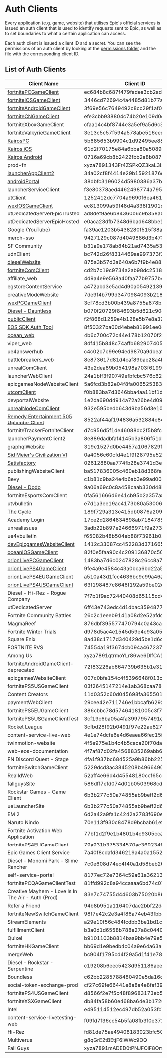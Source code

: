 # Auth Clients
Every application (e.g. game, website) that utilises Epic's official services is issued an auth client that is used to identify requests sent to Epic, as well as to set boundaries to what a certain application can access.    

Each auth client is issued a client ID and a secret.
You can see the permissions of an auth client by looking at the [permissions folder](https://github.com/MixV2/EpicResearch/tree/master/docs/auth/permissions) and the file with the corresponding client ID.

## List of Auth Clients
| Client Name | Client ID | Secret |
| - | - | - |
| [fortnitePCGameClient](https://github.com/MixV2/EpicResearch/blob/master/docs/auth/permissions/ec684b8c687f479fadea3cb2ad83f5c6.md) | ec684b8c687f479fadea3cb2ad83f5c6 | e1f31c211f28413186262d37a13fc84d |
| [fortniteIOSGameClient](https://github.com/MixV2/EpicResearch/blob/master/docs/auth/permissions/3446cd72694c4a4485d81b77adbb2141.md) | 3446cd72694c4a4485d81b77adbb2141 | 9209d4a5e25a457fb9b07489d313b41a |
| [fortniteAndroidGameClient](https://github.com/MixV2/EpicResearch/blob/master/docs/auth/permissions/3f69e56c7649492c8cc29f1af08a8a12.md) | 3f69e56c7649492c8cc29f1af08a8a12 | b51ee9cb12234f50a69efa67ef53812e |
| [fortniteCNGameClient](https://github.com/MixV2/EpicResearch/blob/master/docs/auth/permissions/efe3cbb938804c74b20e109d0efc1548.md) | efe3cbb938804c74b20e109d0efc1548 | 6e31bdbae6a44f258474733db74f39ba |
| fortniteXboxGameClient | cfaa14c4bf8744e3a5ef9a5d6c34558d | Unknown |
| [fortniteValkyrieGameClient](https://github.com/MixV2/EpicResearch/blob/master/docs/auth/permissions/3e13c5c57f594a578abe516eecb673fe.md) | 3e13c5c57f594a578abe516eecb673fe | 530e316c337e409893c55ec44f22cd62 |
| [KairosPC](https://github.com/MixV2/EpicResearch/blob/master/docs/auth/permissions/5b685653b9904c1d92495ee8859dcb00.md) | 5b685653b9904c1d92495ee8859dcb00 | 7Q2mcmneyuvPmoRYfwM7gfErA6iUjhXr |
| [Kairos iOS](https://github.com/MixV2/EpicResearch/blob/master/docs/auth/permissions/61d2f70175e84a6bba80a5089e597e1c.md) | 61d2f70175e84a6bba80a5089e597e1c | FbiZv3wbiKpvVKrAeMxiR6WhxZWVbrvA |
| [Kairos Android](https://github.com/MixV2/EpicResearch/blob/master/docs/auth/permissions/0716a69cb8b2422fbb2a8b0879501471.md) | 0716a69cb8b2422fbb2a8b0879501471 | cGthdfG68tyE7M3ZHMu3sXUBwqhibKFp |
| prod-fn | xyza7891343Fr4ZSPkQZ3kaL3I2sX8B5 | F8BVRyHIqmct8cN9KSPbXsJszpiIZEYEFDiySxc1wuA |
| [launcherAppClient2](https://github.com/MixV2/EpicResearch/blob/master/docs/auth/permissions/34a02cf8f4414e29b15921876da36f9a.md) | 34a02cf8f4414e29b15921876da36f9a | daafbccc737745039dffe53d94fc76cf |
| [androidPortal](https://github.com/MixV2/EpicResearch/blob/master/docs/auth/permissions/38dbfc3196024d5980386a37b7c792bb.md) | 38dbfc3196024d5980386a37b7c792bb | a6280b87-e45e-409b-9681-8f15eb7dbcf5 |
| launcherServiceClient | f3e80378aed4462498774a7951cd263f | Unknown |
| [utClient](https://github.com/MixV2/EpicResearch/blob/master/docs/auth/permissions/1252412dc7704a9690f6ea4611bc81ee.md) | 1252412dc7704a9690f6ea4611bc81ee | 2ca0c925b4674852bff92b26f8322434 |
| [wexIOSGameClient](https://github.com/MixV2/EpicResearch/blob/master/docs/auth/permissions/ec813099a59f48d4a338f1901c1609db.md) | ec813099a59f48d4a338f1901c1609db | 72f6db62-0e3e-4439-97df-ee21f7b0ae94 |
| utDedicatedServerEpicTrusted | ad8def9ae6b84360b6c9b358aba06262 | Unknown |
| utDedicatedServerEpicHosted | e0aca23dfb7348d6bad648bbe175a6e6 | Unknown |
| Google (YouTube) | fa39ae1203b5438280f515f38a50f08e | Unknown |
| merch-sso | 9427129c087d4049886d3b47349d1aad | Unknown |
| SF Community | b31a9e178ab84b21ad7435a53e4da4af | Unknown |
| udnClient | bc742d26f8314469aa997373f39c876e | Unknown |
| [dieselWebsite](https://github.com/MixV2/EpicResearch/blob/master/docs/auth/permissions/875a3b57d3a640a6b7f9b4e883463ab4.md) | 875a3b57d3a640a6b7f9b4e883463ab4 | Unknown |
| [fortniteComClient](https://github.com/MixV2/EpicResearch/blob/master/docs/auth/permissions/cd2b7c19c9734a2ab98dc251868d7724.md) | cd2b7c19c9734a2ab98dc251868d7724 | Unknown |
| affiliate_web | 4d9a4e9e568a40faa77b9757b4fac210 | Unknown |
| egstoreContentService | a472abd3e5ad4d90a0549213906dcf3f | Unknown |
| creativeModeWebsite | 7de9f4b799d3470984093b218287dc72 | Unknown |
| [wexPCGameClient](https://github.com/MixV2/EpicResearch/blob/master/docs/auth/permissions/3cf78cd3b00b439a8755a878b160c7ad.md) | 3cf78cd3b00b439a8755a878b160c7ad | b383e0f4-f0cc-4d14-99e3-813c33fc1e9d |
| [Diesel - Dauntless](https://github.com/MixV2/EpicResearch/blob/master/docs/auth/permissions/b070f20729f84693b5d621c904fc5bc2.md) | b070f20729f84693b5d621c904fc5bc2 | HG@XE&TGCxEJsgT#&_p2]=aRo#~>=>+c6PhR)zXP |
| [publicClient](https://github.com/MixV2/EpicResearch/blob/master/docs/auth/permissions/f2f868d1259e4b128e5b7e8a3732cb1a.md) | f2f868d1259e4b128e5b7e8a3732cb1a | Unknown |
| [EOS SDK Auth Tool](https://github.com/MixV2/EpicResearch/blob/master/docs/auth/permissions/8f50327ba00d4ebeb81991ee04a42fc1.md) | 8f50327ba00d4ebeb81991ee04a42fc1 | 0b0d21c7-c195-4c75-abb0-00ebc36b60f5 |
| [ocean_web](https://github.com/MixV2/EpicResearch/blob/master/docs/auth/permissions/4b6c700c72c44e178b12070f2719af1a.md) | 4b6c700c72c44e178b12070f2719af1a | Unknown |
| viper_web | 8df415b848c74affb682907405f7a52b | Unknown |
| ue4answerhub | c4c02c7c99e94ed9870a9dbeafab2c3f | Unknown |
| battlebreakers_web | 8e873617d81d4caf89bae28a4b74bbfe | Unknown |
| unrealComClient | 43e2dea89b054198a703f6199bee6d5b | Unknown |
| launcherWebClient | 24a1bff3f90749efbfcbc576c626a282 | Unknown |
| epicgamesNodeWebsiteClient | 5a6fcd3b82e04f8fa0065253835c5221 | Unknown |
| [utcomClient](https://github.com/MixV2/EpicResearch/blob/master/docs/auth/permissions/f0b883ba7d3646bba4aa11bf1d71c071.md) | f0b883ba7d3646bba4aa11bf1d71c071 | Unknown |
| devportalWebsite| 1e2da690d4914a72a26be4d09862c559 | Unknown |
| [unrealNodeComClient](https://github.com/MixV2/EpicResearch/blob/master/docs/auth/permissions/932e595bedb643d9ba56d3e1089a5c4b.md) | 932e595bedb643d9ba56d3e1089a5c4b | Unknown |
| [Remedy Entertainment 505 Uploader Client](https://github.com/MixV2/EpicResearch/blob/master/docs/auth/permissions/8522af44af194836a532884e84d2b6e2.md) | 8522af44af194836a532884e84d2b6e2 | 9dc959b5-0fb6-45aa-a08c-96c539d9b85e |
| fortniteTrackerFortniteClient | d7c956d5f1de46088dc2f5b8fccae940 | Unknown |
| launcherPaymentClient2 | 8e889dadbfaf4145b3a806f51d1e3fee | 2c6040b846404160abf5229c565d6ef7 |
| [graphqlWebsite](https://github.com/MixV2/EpicResearch/blob/master/docs/auth/permissions/319e1527d0be4457a1067829fc0ad86e.md) | 319e1527d0be4457a1067829fc0ad86e | Unknown |
| [Sid Meier's Civilization VI](https://github.com/MixV2/EpicResearch/blob/master/docs/auth/permissions/0a4056c60cfd4e1f9f28795e529cd0c3.md) | 0a4056c60cfd4e1f9f28795e529cd0c3 | MZ8+TE8PHc9+n7WbSYMJ8QlQU4oHPUlVXRO5D6toxAw |
| [Satisfactory](https://github.com/MixV2/EpicResearch/blob/master/docs/auth/permissions/02612880aa774fb28e3741d3e01501fd.md) | 02612880aa774fb28e3741d3e01501fd | 7ZP]vm+i.uoetw@RxqRXpod_RNyjPC-%GM#ac~Pc |
| publishingWebsiteClient | ba517836005c460eb18d368fa35eb002 | Unknown |
| Bevy | c1b81c9ba24e4b6ab3e99ad00320ffd2 | Unknown |
| [Diesel - Dodo](https://github.com/MixV2/EpicResearch/blob/master/docs/auth/permissions/9a06a69c0c8a458caab330d48badb877.md) | 9a06a69c0c8a458caab330d48badb877 | be4d1tppwi9eskufqmyz4x4hf0ndubqn0ru1zs9tkmhf |
| fortniteEsportsComClient | 0fa561666d6e41cb95b2a357a8b4a6f3 | Unknown |
| utvbulletin | e7d1a3ee19ac4173b80a53006dc53be3 | Unknown |
| [The Cycle](https://github.com/MixV2/EpicResearch/blob/master/docs/auth/permissions/189f729a313e415db0876a2091fecd8f.md) | 189f729a313e415db0876a2091fecd8f | KiFmhdUYv7Dq6jVRe3YbqwGumWrVhkpbcCNcdfopcukF8VVmEKvyJkapqMNNPkYn |
| Academy Login | 17ce2d2864834898ab71847859286c81 | Unknown |
| unrealissues | 3adb22b897e24666971f9a273b1c15e8 | Unknown |
| ue4vbulletin | f65082b48b504eb88f73961b0131cda7 | Unknown |
| [devEpicgamesWebsiteClient](https://github.com/MixV2/EpicResearch/blob/master/docs/auth/permissions/1412c33087cc452283d371665a8e5fbc.md) | 1412c33087cc452283d371665a8e5fbc | Unknown |
| [oceanIOSGameClient](https://github.com/MixV2/EpicResearch/blob/master/docs/auth/permissions/82f0e5faa90c4c209136870c50ae5642.md) | 82f0e5faa90c4c209136870c50ae5642 | 73bf9f20-9bb0-481f-afd3-bfedc608ed8f |
| [orionLivePCGameClient](https://github.com/MixV2/EpicResearch/blob/master/docs/auth/permissions/1483ba7d6c0247828c26cc8a74a9a183.md) | 1483ba7d6c0247828c26cc8a74a9a183 | 78facc4029ed4d66801a5402adad79c8 |
| [orionLivePS4GameClient](https://github.com/MixV2/EpicResearch/blob/master/docs/auth/permissions/9fe4a9e4584c43a0bca6bd22a52f2f40.md) | 9fe4a9e4584c43a0bca6bd22a52f2f40 | 3bc094a9bab74dcdb8bb74c836758d48 |
| [orionLivePS4EUGameClient](https://github.com/MixV2/EpicResearch/blob/master/docs/auth/permissions/a510a43d1fcc4636bc9c99a46a7cd50c.md) | a510a43d1fcc4636bc9c99a46a7cd50c | 2bd23b2e603d46c4939fcbf9d2b2f46a |
| [orionLivePS4USGameClient](https://github.com/MixV2/EpicResearch/blob/master/docs/auth/permissions/63f198487c8646f192a59be02ce0d14c.md) | 63f198487c8646f192a59be02ce0d14c | 73f1d7b9e7124c3b8538e8d67d7c4e68 |
| Diesel - Hi-Rez - Rogue Company | 7f7b1f9ac72440408d65115cd49d0184 | WgUdnDX3ebNU3Y8Rk2K9bmnBkJqdKMbnQ8jPbfjLJntP |
| utDedicatedServer | 6ff43e743edc4d1dbac3594877b4bed9 | 54619d6f84d443e195200b54ab649a53 |
| Fortnite Community Battles | 26c2c1eeeb9141a08d2e52afdda30fde | Unknown |
| MagmaReef | 876dbf395577470794c0a43ca63abde4 | Unknown |
| Fortnite Winter Trials | d978d5ac4e1545d59e4e93a05ce77e26 | Unknown |
| Square Enix | 8a438c1717d340429d5be1d6ce01f415 | Unknown |
| FORTNITE RVS | 74554a19f3674cb094a467237d174c16 | Unknown |
| Among Us | xyza7891qtrmoYLr86we6DlfCA1RRsp8 | nGThQanzvthA2HPaARXe/xutzsKyx5WJveNkBx44ti4 |
| fortniteAndroidGameClient-deprecated | 72f83226ab664739b635b1e318a635bc | 2f298cd32c6641fab2b0ceaa5bc9c92f |
| epicgamesWebsiteClient | 007c0bfe154c4f5396648f013c641dcf | Unkown |
| fortnitePS5USGameClient | 03f2645147214e1ab368caa78c5fca81 | Unkown |
| Content Creators | 11d0352c60d045698fa3655016337f8f | Unkown |
| paymentWebClient | 29cee42e711746e1bbcafb62929e48fd | Unkown |
| fortnitePS5EUGameClient | 386cbbc78d57464181005c3f7edfad0d | Unkown |
| fortnitePS5USGameClientTest | 3cf19c6ba05a4fa3997957491e15ba1c | Unkown |
| Rocket League	 | 3cfbd28f92b0491f97e22ae827d10f14 | Unkown |
| content-service-live-web | 4e1e74dcfe6e4d6eaea66fec15f9b9d4 | Unkown |
| twinmotion-website | 4f5e975e1b4c4b5caca20f70daa90c17 | Unkown |
| web-eos-documentation | 4f7af87d02fa4568835269abb600c2ea | Unkown |
| FN Discord Quest - Stage | 4fa1f937bc684525a9b86bb2255fcee3 | Unkown |
| fortniteSwitchGameClient | 5229dcd3ac3845208b496649092f251b | e3bd2d3e-bf8c-4857-9e7d-f3d947d220c7 |
| RealIdWeb | 52aff4e66d4d45548180ccf65ce12d3e | Unkown |
| fallguysSite | 586dff7efd074d01b0503968cd0d378e | Unkown |
| Rockstar Games - Game Client | 6b3b277c50a74855ab9beff2d62428aa | 4h8MBChGbrV2woGgr2fdaYn2iWtHdf9F |
| ueLauncherSite | 6b3b277c50a74855ab9beff2d62428aa | Unkown |
| EM 2 | 6d2a42a9fa1c4242a2783f690ee0bb2c | Unkown |
| Naruto Nindo | 70e113f930c8478d9bcbab61ef3cbd4f | Unkown |
| Fortnite Activation Web Application | 77bf1d2f9e1b4801b4c9305cca1c7dd7 | Unkown |
| fortnitePS4EUGameClient | 79a931b375334570ac369234f5da05ec | Unkown |
| Epic Games Client Service | 7a40f8cdafd346219a4a0a15522b8ed7 | a94578c3-3a79-4441-ad22-a4ef6c9380a1 |
| Diesel - Monomi Park - Slime Rancher | 7c0e608d74ec4f40a1d58beb26639367 | P9A63tad7Yk5FPRRmqbopgACDq99em |
| self-service-portal | 8177ec72e7364c59a61a36213900ba67 | Unkown |
| fortnitePCQAGameClientTest | 81ffd992c8a94ccaaaa6bd74c073ce6a | Unkown |
| Creative Mayhem - Love Is In The Air - Auth (Prod) | 83e7c74755d44603b75020b86a70e150 | Unkown |
| Refer a Friend | 94b8b951a116407dae2bbf22dadb192e | Unkown |
| fortniteNewSwitchGameClient | 98f7e42c2e3a4f86a74eb43fbb41ed39 | 0a2449a2-001a-451e-afec-3e812901c4d7 |
| StreamElements | a29e10f56c484fcdbb3be1bd1c77769a | Unkown |
| fulfillmentClient | b3a0d1d6558b788e27a8c044083375ef | Unkown |
| Quixel | b9101103b8814baa9bb4e79e5eb107d0 | Unkown |
| fortniteHKGameClient | bb69d1e9bedb4c04a9e64a63a40aa2a4 | f7debd4825cf4929a19e3e4010641ab5 |
| mergeWeb | bc904f1795cd4f29a5d1f41e784e0793 | Unkown |
| Diesel - Rockstar - Serpentine | c19208b6eec5423d951186aee0ad7b9c | YaEL5raCmwNB4TuZf5AU |
| Boundless | c62bb2285788480490e5da16c92717a2 | Unkown |
| social-token-exchange-prod | cf27c69fe66441e8a8a4e8faf396ee4c | Unkown |
| fortnitePS4USGameClient | d8566f2e7f5c48f89683173eb529fee1 | Unkown |
| fortniteXSXGameClient | db84fa58b60e468ba64e3b17209b56e9 | Unkown |
| Intel | e495114512ec497db52a053fc7b50651 | Unkown |
| content-service-livetesting-web | f09fd7f36cc54b5fa08fb3f0e371e438 | Unkown |
| Hi-Rez | fd81de75ae49408183023bfc50a9f1cf | Unkown |
| Multiverus | g8qGrE2tBEtjF6iWWc9OQ | Yu4GTawt3NJAYbf54tH679UawG+G4uuz7cGphezeBGw |
| Fall Guys | xyza7891mADED0tPNJFOiF8OmI0DwY0J | 8w2sDwL5/GuUjeVbHZIxe1FAFwi+tuQI2msSCVIO+EA	|
